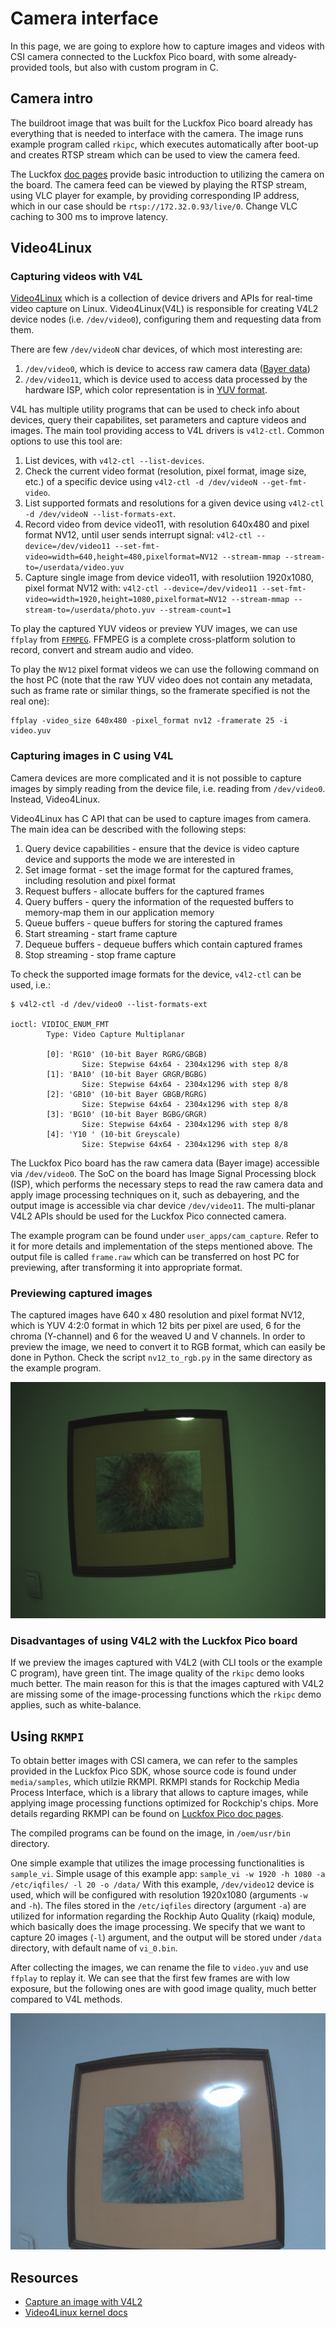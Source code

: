 # Camera interface

In this page, we are going to explore how to capture images and videos with CSI camera connected to the Luckfox Pico board, with some already-provided tools, but also with custom program in C.

## Camera intro

The buildroot image that was built for the Luckfox Pico board already has everything that is needed to interface with the camera.
The image runs example program called `rkipc`, which executes automatically after boot-up and creates RTSP stream which can be used to view the camera feed.

The Luckfox [doc pages](https://wiki.luckfox.com/Luckfox-Pico/CSI-Camera/) provide basic introduction to utilizing the camera on the board.
The camera feed can be viewed by playing the RTSP stream, using VLC player for example, by providing corresponding IP address, which in our case should be `rtsp://172.32.0.93/live/0`.
Change VLC caching to 300 ms to improve latency.

## Video4Linux

### Capturing videos with V4L

[Video4Linux](https://www.kernel.org/doc/html/v4.12/media/v4l-drivers/index.html) which is a collection of device drivers and APIs for real-time video capture on Linux.
Video4Linux(V4L) is responsible for creating V4L2 device nodes (i.e. `/dev/video0`), configuring them and requesting data from them.

There are few `/dev/videoN` char devices, of which most interesting are:
1. `/dev/video0`, which is device to access raw camera data ([Bayer data](https://en.wikipedia.org/wiki/Bayer_filter))
2. `/dev/video11`, which is device used to access data processed by the hardware ISP, which color representation is in [YUV format](https://en.wikipedia.org/wiki/Y%E2%80%B2UV).

V4L has multiple utility programs that can be used to check info about devices, query their capabilites, set parameters and capture videos and images.
The main tool providing access to V4L drivers is `v4l2-ctl`.
Common options to use this tool are:
1. List devices, with `v4l2-ctl --list-devices`.
2. Check the current video format (resolution, pixel format, image size, etc.) of a specific device using `v4l2-ctl -d /dev/videoN --get-fmt-video`.
3. List supported formats and resolutions for a given device using `v4l2-ctl -d /dev/videoN --list-formats-ext`.
4. Record video from device video11, with resolution 640x480 and pixel format NV12, until user sends interrupt signal: `v4l2-ctl --device=/dev/video11 --set-fmt-video=width=640,height=480,pixelformat=NV12 --stream-mmap --stream-to=/userdata/video.yuv`
5. Capture single image from device video11, with resolutiion 1920x1080, pixel format NV12 with: `v4l2-ctl --device=/dev/video11 --set-fmt-video=width=1920,height=1080,pixelformat=NV12 --stream-mmap --stream-to=/userdata/photo.yuv --stream-count=1`

To play the captured YUV videos or preview YUV images, we can use `ffplay` from [`FFMPEG`](https://www.ffmpeg.org/).
FFMPEG is a complete cross-platform solution to record, convert and stream audio and video.

To play the `NV12` pixel format videos we can use the following command on the host PC (note that the raw YUV video does not contain any metadata, such as frame rate or similar things, so the framerate specified is not the real one):
```
ffplay -video_size 640x480 -pixel_format nv12 -framerate 25 -i video.yuv
```
### Capturing images in C using V4L

Camera devices are more complicated and it is not possible to capture images by simply reading from the device file, i.e. reading from `/dev/video0`.
Instead, Video4Linux.

Video4Linux has C API that can be used to capture images from camera.
The main idea can be described with the following steps:

1. Query device capabilities - ensure that the device is video capture device and supports the mode we are interested in
2. Set image format - set the image format for the captured frames, including resolution and pixel format
3. Request buffers - allocate buffers for the captured frames
4. Query buffers - query the information of the requested buffers to memory-map them in our application memory
5. Queue buffers - queue buffers for storing the captured frames
6. Start streaming - start frame capture
7. Dequeue buffers - dequeue buffers which contain captured frames
8. Stop streaming - stop frame capture

To check the supported image formats for the device, `v4l2-ctl` can be used, i.e.:

```
$ v4l2-ctl -d /dev/video0 --list-formats-ext

ioctl: VIDIOC_ENUM_FMT
        Type: Video Capture Multiplanar

        [0]: 'RG10' (10-bit Bayer RGRG/GBGB)
                Size: Stepwise 64x64 - 2304x1296 with step 8/8
        [1]: 'BA10' (10-bit Bayer GRGR/BGBG)
                Size: Stepwise 64x64 - 2304x1296 with step 8/8
        [2]: 'GB10' (10-bit Bayer GBGB/RGRG)
                Size: Stepwise 64x64 - 2304x1296 with step 8/8
        [3]: 'BG10' (10-bit Bayer BGBG/GRGR)
                Size: Stepwise 64x64 - 2304x1296 with step 8/8
        [4]: 'Y10 ' (10-bit Greyscale)
                Size: Stepwise 64x64 - 2304x1296 with step 8/8

```

The Luckfox Pico board has the raw camera data (Bayer image) accessible via `/dev/video0`.
The SoC on the board has Image Signal Processing block (ISP), which performs the necessary steps to read the raw camera data and apply image processing techniques on it, such as debayering, and the output image is accessible via char device `/dev/video11`.
The multi-planar V4L2 APIs should be used for the Luckfox Pico connected camera.

The example program can be found under `user_apps/cam_capture`.
Refer to it for more details and implementation of the steps mentioned above.
The output file is called `frame.raw` which can be transferred on host PC for previewing, after transforming it into appropriate format.

### Previewing captured images

The captured images have 640 x 480 resolution and pixel format NV12, which is YUV 4:2:0 format in which 12 bits per pixel are used, 6 for the chroma (Y-channel) and 6 for the weaved U and V channels.
In order to preview the image, we need to convert it to RGB format, which can easily be done in Python.
Check the script `nv12_to_rgb.py` in the same directory as the example program.

![Example captured image](imgs/cam_capture_example_img.png)

### Disadvantages of using V4L2 with the Luckfox Pico board

If we preview the images captured with V4L2 (with CLI tools or the example C program), have green tint.
The image quality of the `rkipc` demo looks much better.
The main reason for this is that the images captured with V4L2 are missing some of the image-processing functions which the `rkipc` demo applies, such as white-balance.

## Using `RKMPI`

To obtain better images with CSI camera, we can refer to the samples provided in the Luckfox Pico SDK, whose source code is found under `media/samples`, which utilzie RKMPI.
RKMPI stands for Rockchip Media Process Interface, which is a library that allows to capture images, while applying image processing functions optimized for Rockchip's chips.
More details regarding RKMPI can be found on [Luckfox Pico doc pages](https://wiki.luckfox.com/Luckfox-Pico/RKMPI-example/).

The compiled programs can be found on the image, in `/oem/usr/bin` directory.

One simple example that utilizes the image processing functionalities is `sample_vi`.
Simple usage of this example app: `sample_vi -w 1920 -h 1080 -a /etc/iqfiles/ -l 20 -o /data/`
With this example, `/dev/video12` device is used, which will be configured with resolution 1920x1080 (arguments `-w` and `-h`).
The files stored in the `/etc/iqfiles` directory (argument `-a`) are utilized for information regarding the Rockhip Auto Quality (rkaiq) module, which basically does the image processing.
We specify that we want to capture 20 images (`-l`) argument, and the output will be stored under `/data` directory, with default name of `vi_0.bin`.

After collecting the images, we can rename the file to `video.yuv` and use `ffplay` to replay it.
We can see that the first few frames are with low exposure, but the following ones are with good image quality, much better compared to V4L methods.

![Example RKMPI captured image](imgs/cam_capture_example_img_rkmpi.png)

## Resources

- [Capture an image with V4L2](https://www.marcusfolkesson.se/blog/capture-a-picture-with-v4l2/)
- [Video4Linux kernel docs](https://www.kernel.org/doc/html/v4.12/media/v4l-drivers/index.html)
